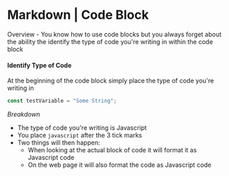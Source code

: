 # Markdown | Code Block

Overview - You know how to use code blocks but you always forget about the ability the identify the type of code you're writing in within the code block

#### Identify Type of Code

At the beginning of the code block simply place the type of code you're writing in

```javascript
const testVariable = "Some String";
```

_Breakdown_

- The type of code you're writing is Javascript
- You place `javascript` after the 3 tick marks
- Two things will then happen:
  - When looking at the actual block of code it will format it as Javascript code
  - On the web page it will also format the code as Javascript code
